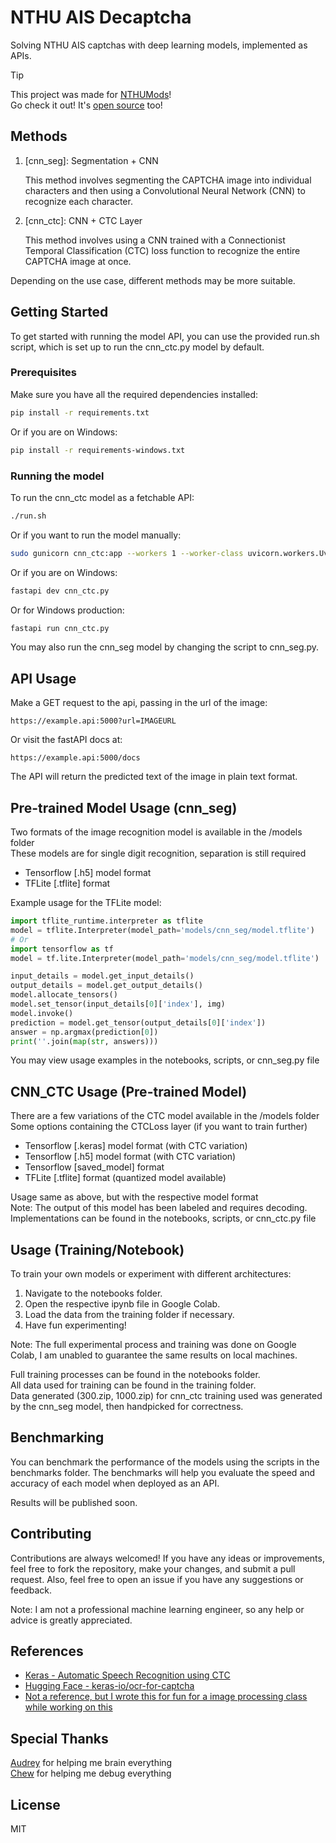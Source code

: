 # NTHU AIS Decaptcha

Solving NTHU AIS captchas with deep learning models, implemented as APIs.

> [!TIP]
> This project was made for <a href="https://nthumods.com" target="_blank">NTHUMods</a>!  
> Go check it out! It's <a href="https://github.com/nthumodifications/courseweb" target="_blank">open source</a> too!

## Methods

1. [cnn_seg]: Segmentation + CNN  

    This method involves segmenting the CAPTCHA image into individual characters and then using a Convolutional Neural Network (CNN) to recognize each character.

2. [cnn_ctc]: CNN + CTC Layer

    This method involves using a CNN trained with a Connectionist Temporal Classification (CTC) loss function to recognize the entire CAPTCHA image at once.

Depending on the use case, different methods may be more suitable.

## Getting Started

To get started with running the model API, you can use the provided run.sh script, which is set up to run the cnn_ctc.py model by default.

### Prerequisites

Make sure you have all the required dependencies installed:

```bash
pip install -r requirements.txt
```

Or if you are on Windows:

```bash
pip install -r requirements-windows.txt
```

### Running the model

To run the cnn_ctc model as a fetchable API:

```bash
./run.sh
```

Or if you want to run the model manually:

```bash
sudo gunicorn cnn_ctc:app --workers 1 --worker-class uvicorn.workers.UvicornWorker --bind 0.0.0.0:5000
```

Or if you are on Windows:

```bash
fastapi dev cnn_ctc.py
```

Or for Windows production:

```bash
fastapi run cnn_ctc.py
```

You may also run the cnn_seg model by changing the script to cnn_seg.py.

## API Usage

Make a GET request to the api, passing in the url of the image:

```
https://example.api:5000?url=IMAGEURL
```

Or visit the fastAPI docs at:

```
https://example.api:5000/docs
```

The API will return the predicted text of the image in plain text format.

## Pre-trained Model Usage (cnn_seg) 

Two formats of the image recognition model is available in the /models folder  
These models are for single digit recognition, separation is still required

- Tensorflow [.h5] model format
- TFLite [.tflite] format

Example usage for the TFLite model:

```py
import tflite_runtime.interpreter as tflite
model = tflite.Interpreter(model_path='models/cnn_seg/model.tflite')
# Or
import tensorflow as tf
model = tf.lite.Interpreter(model_path='models/cnn_seg/model.tflite')
```

```py
input_details = model.get_input_details()
output_details = model.get_output_details()
model.allocate_tensors()
model.set_tensor(input_details[0]['index'], img)
model.invoke()
prediction = model.get_tensor(output_details[0]['index'])
answer = np.argmax(prediction[0])
print(''.join(map(str, answers)))
```

You may view usage examples in the notebooks, scripts, or cnn_seg.py file

## CNN_CTC Usage (Pre-trained Model)

There are a few variations of the CTC model available in the /models folder  
Some options containing the CTCLoss layer (if you want to train further)

- Tensorflow [.keras] model format (with CTC variation)
- Tensorflow [.h5] model format (with CTC variation)
- Tensorflow [saved_model] format
- TFLite [.tflite] format (quantized model available)

Usage same as above, but with the respective model format  
Note: The output of this model has been labeled and requires decoding. Implementations can be found in the notebooks, scripts, or cnn_ctc.py file

## Usage (Training/Notebook)

To train your own models or experiment with different architectures:

1. Navigate to the notebooks folder.
2. Open the respective ipynb file in Google Colab.
3. Load the data from the training folder if necessary.
4. Have fun experimenting!  

Note: The full experimental process and training was done on Google Colab, I am unabled to guarantee the same results on local machines.  

Full training processes can be found in the notebooks folder.  
All data used for training can be found in the training folder.  
Data generated (300.zip, 1000.zip) for cnn_ctc training used was generated by the cnn_seg model, then handpicked for correctness.

## Benchmarking

You can benchmark the performance of the models using the scripts in the benchmarks folder. The benchmarks will help you evaluate the speed and accuracy of each model when deployed as an API.

Results will be published soon.

## Contributing

Contributions are always welcomed! If you have any ideas or improvements, feel free to fork the repository, make your changes, and submit a pull request. Also, feel free to open an issue if you have any suggestions or feedback.

Note: I am not a professional machine learning engineer, so any help or advice is greatly appreciated.

## References

- [Keras - Automatic Speech Recognition using CTC](https://keras.io/examples/audio/ctc_asr/)
- [Hugging Face - keras-io/ocr-for-captcha](https://huggingface.co/keras-io/ocr-for-captcha)
- [Not a reference, but I wrote this for fun for a image processing class while working on this](https://github.com/Joshimello/NTHUAISDecaptcha/blob/main/extras/cnn_seg.pdf)

## Special Thanks

[Audrey](https://github.com/audreych23) for helping me brain everything  
[Chew](https://github.com/ImJustChew) for helping me debug everything  

## License

MIT
